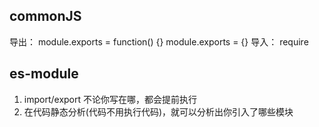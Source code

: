 ## commonJS
导出：
module.exports = function() {}
module.exports = {}
导入：
require

## es-module
1. import/export 不论你写在哪，都会提前执行
2. 在代码静态分析(代码不用执行代码)，就可以分析出你引入了哪些模块